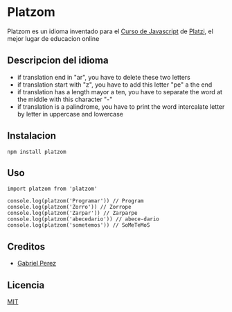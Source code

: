 # Platzom

Platzom es un idioma inventado para el [Curso de Javascript](https://platzi.com/js) de [Platzi](https://platzi.com), el mejor lugar de educacion online

## Descripcion del idioma

- if translation end in "ar", you have to delete these two letters
- if translation start with "z", you have to add this letter "pe" a the end
- if translation has a length mayor a ten, you have to separate the word at the middle with this character "-"
- if translation is a palindrome, you have to print the word intercalate letter by letter in uppercase and lowercase

## Instalacion

```
npm install platzom
```

## Uso

```
import platzom from 'platzom'

console.log(platzom('Programar')) // Program
console.log(platzom('Zorro')) // Zorrope
console.log(platzom('Zarpar')) // Zarparpe
console.log(platzom('abecedario')) // abece-dario
console.log(platzom('sometemos')) // SoMeTeMoS
```

## Creditos
- [Gabriel Perez](https://github.com/Gabriel06241)

## Licencia
[MIT](https://opensource.org/licenses/MIT)
